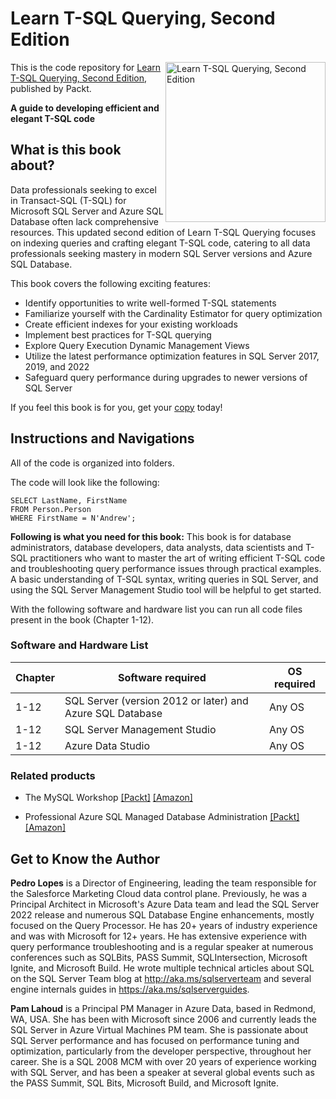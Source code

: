 


# Learn T-SQL Querying, Second Edition

<a href="https://www.packtpub.com/product/learn-t-sql-querying-second-edition/9781837638994"><img src="https://m.media-amazon.com/images/I/718hqSJkv8L._SL1500_.jpg" alt="Learn T-SQL Querying, Second Edition" height="256px" align="right"></a>

This is the code repository for [Learn T-SQL Querying, Second Edition](https://www.packtpub.com/product/learn-t-sql-querying-second-edition/9781837638994), published by Packt.

**A guide to developing efficient and elegant T-SQL code**

## What is this book about?

Data professionals seeking to excel in Transact-SQL (T-SQL) for Microsoft SQL Server and Azure SQL Database often lack comprehensive resources. This updated second edition of Learn T-SQL Querying focuses on indexing queries and crafting elegant T-SQL code, catering to all data professionals seeking mastery in modern SQL Server versions and Azure SQL Database.

This book covers the following exciting features: 
* Identify opportunities to write well-formed T-SQL statements
* Familiarize yourself with the Cardinality Estimator for query optimization
* Create efficient indexes for your existing workloads
* Implement best practices for T-SQL querying
* Explore Query Execution Dynamic Management Views
* Utilize the latest performance optimization features in SQL Server 2017, 2019, and 2022
* Safeguard query performance during upgrades to newer versions of SQL Server

If you feel this book is for you, get your [copy](https://www.amazon.com/Learn-T-SQL-Querying-developing-efficient/dp/1837638993/ref=sr_1_1?sr=8-1) today!


## Instructions and Navigations
All of the code is organized into folders.

The code will look like the following:
```
SELECT LastName, FirstName
FROM Person.Person
WHERE FirstName = N'Andrew';
```

**Following is what you need for this book:**
This book is for database administrators, database developers, data analysts, data scientists and T-SQL practitioners who want to master the art of writing efficient T-SQL code and troubleshooting query performance issues through practical examples. A basic understanding of T-SQL syntax, writing queries in SQL Server, and using the SQL Server Management Studio tool will be helpful to get started.

With the following software and hardware list you can run all code files present in the book (Chapter 1-12).

### Software and Hardware List

| Chapter  | Software required                                                                    | OS required                        |
| -------- | -------------------------------------------------------------------------------------| -----------------------------------|
|  	1-12	   | SQL Server (version 2012 or later) and Azure SQL Database  	                                  			  | Any OS | 		
|  	1-12	   | SQL Server Management Studio  	                                  			  | Any OS | 		
|  	1-12	   | Azure Data Studio  	                                  			  | Any OS | 		


### Related products <Other books you may enjoy>
* The MySQL Workshop [[Packt]](https://www.packtpub.com/product/the-mysql-workshop/9781839214905) [[Amazon]](https://www.amazon.com/MySQL-Workshop-Interactive-Approach-Learning/dp/1839214902/ref=sr_1_1?sr=8-1)
  
* Professional Azure SQL Managed Database Administration  [[Packt]](https://www.packtpub.com/product/professional-azure-sql-managed-database-administration-third-edition/9781801076524) [[Amazon]](https://www.amazon.com/Professional-Azure-Managed-Database-Administration/dp/1801076529/ref=sr_1_1?sr=8-1)
  
## Get to Know the Author
**Pedro Lopes** is a Director of Engineering, leading the team responsible for the Salesforce Marketing Cloud data control plane. Previously, he was a Principal Architect in Microsoft's Azure Data team and lead the SQL Server 2022 release and numerous SQL Database Engine enhancements, mostly focused on the Query Processor. He has 20+ years of industry experience and was with Microsoft for 12+ years.
He has extensive experience with query performance troubleshooting and is a regular speaker at numerous conferences such as SQLBits, PASS Summit, SQLIntersection, Microsoft Ignite, and Microsoft Build. He wrote multiple technical articles about SQL on the SQL Server Team blog at http://aka.ms/sqlserverteam and several engine internals guides in https://aka.ms/sqlserverguides.

**Pam Lahoud** is a Principal PM Manager in Azure Data, based in Redmond, WA, USA. She has been with Microsoft since 2006 and currently leads the SQL Server in Azure Virtual Machines PM team. She is passionate about SQL Server performance and has focused on performance tuning and optimization, particularly from the developer perspective, throughout her career. She is a SQL 2008 MCM with over 20 years of experience working with SQL Server, and has been a speaker at several global events such as the PASS Summit, SQL Bits, Microsoft Build, and Microsoft Ignite.

